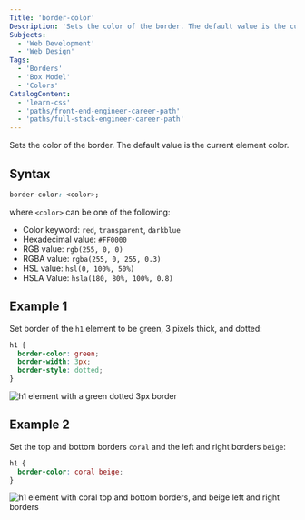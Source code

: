 ```yaml
---
Title: 'border-color'
Description: 'Sets the color of the border. The default value is the current element color.'
Subjects:
  - 'Web Development'
  - 'Web Design'
Tags:
  - 'Borders'
  - 'Box Model'
  - 'Colors'
CatalogContent:
  - 'learn-css'
  - 'paths/front-end-engineer-career-path'
  - 'paths/full-stack-engineer-career-path'
---
```


Sets the color of the border. The default value is the current element color.

## Syntax

```css
border-color: <color>;
```

where `<color>` can be one of the following:

- Color keyword: `red`, `transparent`, `darkblue`
- Hexadecimal value: `#FF0000`
- RGB value: `rgb(255, 0, 0)`
- RGBA value: `rgba(255, 0, 255, 0.3)`
- HSL value: `hsl(0, 100%, 50%)`
- HSLA Value: `hsla(180, 80%, 100%, 0.8)`

## Example 1

Set border of the `h1` element to be green, 3 pixels thick, and dotted:

```css
h1 {
  border-color: green;
  border-width: 3px;
  border-style: dotted;
}
```
![h1 element with a green dotted 3px border](https://raw.githubusercontent.com/Codecademy/docs/main/media/css-border-color-example1.png)

## Example 2

Set the top and bottom borders `coral` and the left and right borders `beige`:

```css
h1 {
  border-color: coral beige;
}
```
![h1 element with coral top and bottom borders, and beige left and right borders](https://raw.githubusercontent.com/Codecademy/docs/main/media/css-border-color-example2.png)